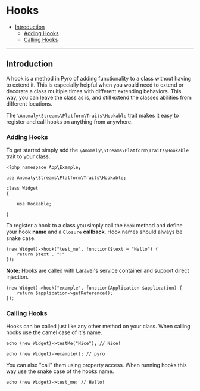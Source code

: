 # Hooks

- [Introduction](#introduction)
	- [Adding Hooks](#adding-hooks)
	- [Calling Hooks](#calling-hooks)

<hr>

<a name="introduction"></a>
## Introduction

A hook is a method in Pyro of adding functionality to a class without having to extend it. This is especially helpful when you would need to extend or decorate a class multiple times with different extending behaviors. This way, you can leave the class as is, and still extend the classes abilities from different locations.

The `\Anomaly\Streams\Platform\Traits\Hookable` trait makes it easy to register and call hooks on anything from anywhere.

<a name="adding-hooks"></a>
### Adding Hooks

To get started simply add the `\Anomaly\Streams\Platform\Traits\Hookable` trait to your class.

	<?php namespace App\Example;
	
	use Anomaly\Streams\Platform\Traits\Hookable;
	
	class Widget
	{
		
		use Hookable;
		
	}

To register a hook to a class you simply call the `hook` method and define your hook **name** and a `Closure` **callback**. Hook names should always be snake case.

	(new Widget)->hook("test_me", function($text = "Hello") {
		return $text . "!"
	});

<div class="alert alert-info">
<strong>Note:</strong> Hooks are called with Laravel's service container and support direct injection.
</div>

	(new Widget)->hook("example", function(Application $application) {
		return $application->getReference();
	});

<a name="calling-hooks"></a>
### Calling Hooks

Hooks can be called just like any other method on your class. When calling hooks use the camel case of it's name.

	echo (new Widget)->testMe("Nice"); // Nice!
	
	echo (new Widget)->example(); // pyro

You can also "call" them using property access. When running hooks this way use the snake case of the hooks name.

	echo (new Widget)->test_me; // Hello!